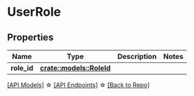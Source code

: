 # UserRole

## Properties

Name | Type | Description | Notes
------------ | ------------- | ------------- | -------------
**role_id** | [**crate::models::RoleId**](roleId.md) |  | 

[[API Models]](./README.md#documentation-for-models) ☆ [[API Endpoints]](./README.md#documentation-for-api-endpoints) ☆ [[Back to Repo]](../README.md)


